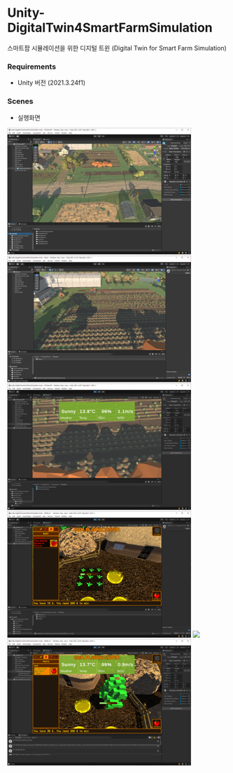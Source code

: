 # Unity-DigitalTwin4SmartFarmSimulation

스마트팜 시뮬레이션을 위한 디지털 트윈 (Digital Twin for Smart Farm Simulation)

### Requirements

- Unity 버전 (2021.3.24f1)

### Scenes 

- 실행화면

<img src="Docs/그림1.png" style="width:420px"></img>
<img src="Docs/그림2.png" style="width:420px"></img>
<img src="Docs/그림3.png" style="width:420px"></img>
<img src="Docs/그림4.png" style="width:420px"></img>
<img src="Docs/그림5.png" style="width:420px"></img>
<img src="Docs/그림8.png" style="width:420px"></img>

